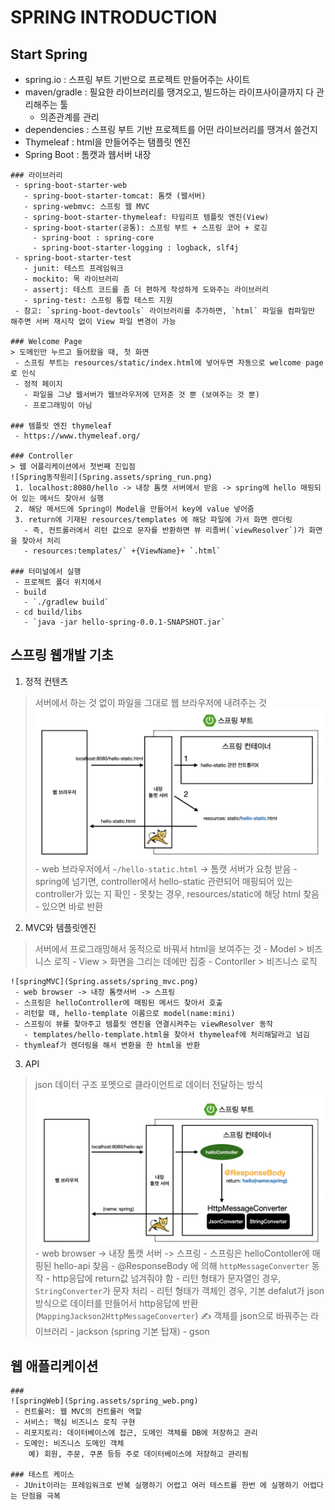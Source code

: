 # SPRING INTRODUCTION

 ## Start Spring
   - spring.io : 스프링 부트 기반으로 프로젝트 만들어주는 사이트
   - maven/gradle : 필요한 라이브러리를 땡겨오고, 빌드하는 라이프사이클까지 다 관리해주는 툴
     - 의존관계를 관리
   - dependencies : 스프링 부트 기반 프로젝트를 어떤 라이브러리를 땡겨서 쓸건지
   - Thymeleaf : html을 만들어주는 탬플릿 엔진
   - Spring Boot : 톰캣과 웹서버 내장

    ### 라이브러리
     - spring-boot-starter-web
       - spring-boot-starter-tomcat: 톰캣 (웹서버)
       - spring-webmvc: 스프링 웹 MVC
       - spring-boot-starter-thymeleaf: 타임리프 템플릿 엔진(View) 
       - spring-boot-starter(공통): 스프링 부트 + 스프링 코어 + 로깅
         - spring-boot : spring-core
         - spring-boot-starter-logging : logback, slf4j
     - spring-boot-starter-test
       - junit: 테스트 프레임워크
       - mockito: 목 라이브러리
       - assertj: 테스트 코드를 좀 더 편하게 작성하게 도와주는 라이브러리
       - spring-test: 스프링 통합 테스트 지원
     - 참고: `spring-boot-devtools` 라이브러리를 추가하면, `html` 파일을 컴파일만 해주면 서버 재시작 없이 View 파일 변경이 가능
    
    ### Welcome Page
    > 도메인만 누르고 들어왔을 때, 첫 화면 
     - 스프링 부트는 resources/static/index.html에 넣어두면 자동으로 welcome page로 인식
     - 정적 페이지
       - 파일을 그냥 웹서버가 웹브라우저에 던저준 것 뿐 (보여주는 것 뿐)
       - 프로그래밍이 아님
    
    ### 템플릿 엔진 thymeleaf
     - https://www.thymeleaf.org/
    
    ### Controller
    > 웹 어플리케이션에서 첫번째 진입점
    ![Spring동작원리](Spring.assets/spring_run.png)
     1. localhost:8080/hello -> 내장 톰캣 서버에서 받음 -> spring에 hello 매핑되어 있는 메서드 찾아서 실행
     2. 해당 메서드에 Spring이 Model을 만들어서 key에 value 넣어줌
     3. return에 기재된 resources/templates 에 해당 파일에 가서 화면 렌더링
       - 즉, 컨트롤러에서 리턴 값으로 문자를 반환하면 뷰 리졸버(`viewResolver`)가 화면을 찾아서 처리
       - resources:templates/` +{ViewName}+ `.html`

    ### 터미널에서 실행
     - 프로젝트 폴더 위치에서
     - build
       - `./gradlew build`
     - cd build/libs
       - `java -jar hello-spring-0.0.1-SNAPSHOT.jar`

 ## 스프링 웹개발 기초
   1. 정적 컨텐츠
   > 서버에서 하는 것 없이 파일을 그대로 웹 브라우저에 내려주는 것
   ![spring정적컨텐츠](Spring.assets/spring_static.png)
     - web 브라우저에서 `~/hello-static.html` -> 톰캣 서버가 요청 받음
     - spring에 넘기면, controller에서 hello-static 관련되어 매핑되어 있는 controller가 있는 지 확인
     - 못찾는 경우, resources/static에 해당 html 찾음
     - 있으면 바로 반환

   2. MVC와 템플릿엔진
   > 서버에서 프로그래밍해서 동적으로 바꿔서 html을 보여주는 것
    - Model
     > 비즈니스 로직
    - View
     > 화면을 그리는 데에만 집중
    - Contorller
     > 비즈니스 로직
    
    ![springMVC](Spring.assets/spring_mvc.png)
     - web browser -> 내장 톰캣서버 -> 스프링
     - 스프링은 helloController에 매핑된 메서드 찾아서 호출
     - 리턴할 때, hello-template 이름으로 model(name:mini)
     - 스프링이 뷰를 찾아주고 템플릿 엔진을 연결시켜주는 viewResolver 동작
       - templates/hello-template.html을 찾아서 thymeleaf에 처리해달라고 넘김
     - thymleaf가 렌더링을 해서 변환을 한 html을 반환

   3. API
   > json 데이터 구조 포멧으로 클라이언트로 데이터 전달하는 방식
   ![springAPI](Spring.assets/spring_api.png)
    - web browser -> 내장 톰캣 서버 -> 스프링
    - 스프링은 helloContoller에 매핑된 hello-api 찾음
    - @ResponseBody 에 의해 `httpMessageConverter` 동작
       - http응답에 return값 넘겨줘야 함
       - 리턴 형태가 문자열인 경우, `StringConverter`가 문자 처리
       - 리턴 형태가 객체인 경우, 기본 defalut가 json방식으로 데이터를 만들어서 http응답에 반환 (`MappingJackson2HttpMessageConverter`)
    ✍️ 객체를 json으로 바꿔주는 라이브러리
       - jackson (spring 기본 탑재)
       - gson
  
   ## 웹 애플리케이션 
    ### 
    ![springWeb](Spring.assets/spring_web.png)
     - 컨트롤러: 웹 MVC의 컨트롤러 역할
     - 서비스: 핵심 비즈니스 로직 구현
     - 리포지토리: 데이터베이스에 접근, 도메인 객체를 DB에 저장하고 관리
     - 도메인: 비즈니스 도메인 객체
        예) 회원, 주문, 쿠폰 등등 주로 데이터베이스에 저장하고 관리됨

    ### 테스트 케이스
     - JUnit이라는 프레임워크로 반복 실행하기 어렵고 여러 테스트를 한번 에 실행하기 어렵다는 단점을 극복
